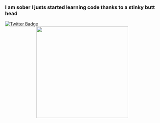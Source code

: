 ### I am sober I justs started learning code thanks to a stinky butt head

  <a href="https://twitter.com/IAMS0BER">
    <img src="https://img.shields.io/badge/Twitter-blue?style=for-the-badge&logo=twitter&logoColor=white" alt="Twitter Badge"/>
  </a>


<div id="header" align="center">
  <img src="https://media0.giphy.com/media/1sgetPM00wWqJpVUTl/giphy.gif?cid=ecf05e47cwn04wk01sfz8jjg19frbebt151a3tw338t0wxy9&rid=giphy.gif&ct=s" width="300"/>
</div>
